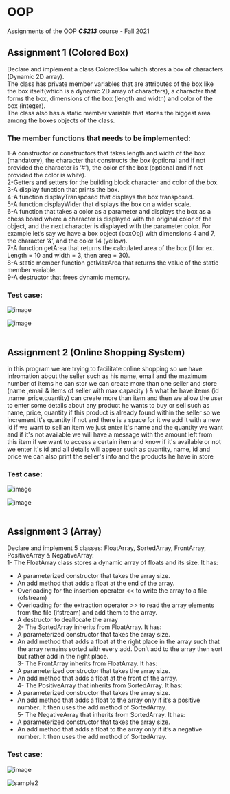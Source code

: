 # OOP
Assignments of the OOP ***CS213*** course - Fall 2021

## Assignment 1 (Colored Box)
Declare and implement a class ColoredBox which stores a box of
characters (Dynamic 2D array). <br>
The class has private member variables that are attributes of 
the box like the box itself(which is a dynamic 2D array of 
characters), a character that forms the box, dimensions of the 
box (length and width) and color of the box (integer).<br>
The class also has a static member variable that stores the biggest area 
among the boxes objects of the class.<br>
### The member functions that needs to be implemented:
1-A constructor or constructors that takes length and width 
of the box (mandatory), the character that constructs the 
box (optional and if not provided the character is ‘#’), the 
color of the box (optional and if not provided the color is 
white).<br>
2-Getters and setters for the building block character and 
color of the box.<br>
3-A display function that prints the box.<br>
4-A function displayTransposed that displays the box 
transposed.<br>
5-A function displayWider that displays the box on a wider 
scale.<br>
6-A function that takes a color as a parameter and displays 
the box as a chess board where a character is displayed 
with the original color of the object, and the next 
character is displayed with the parameter color. For 
example let’s say we have a box object (boxObj) with 
dimensions 4 and 7, the character ‘&’, and the color 14 
(yellow).<br>
7-A function getArea that returns the calculated area of the 
box (if for ex. Length = 10 and width = 3, then area = 30).<br>
8-A static member function getMaxArea that returns the 
value of the static member variable.<br>
9-A destructor that frees dynamic memory.<br>
### Test case:
![image](https://user-images.githubusercontent.com/101058082/186720835-ec967941-0fdf-455d-83b3-b175740c61d6.PNG) &nbsp;

![image](https://user-images.githubusercontent.com/101058082/186721001-07c2699d-140c-4a4f-a9bf-492fe5a1e68d.PNG)
<br><br>


## Assignment 2 (Online Shopping System)
in this program we are trying to facilitate online shopping so we have infromation about the seller such as
his name, email and the maximum number of items he can stor
we can create more than one seller and store (name ,email & items of seller with max capacity ) &
what he have items (id ,name ,price,quantity) can create more than item
and then we allow the user to enter some details about any product he wants to buy or sell
such as name, price, quantity if this product is already found within the seller so we increment it's quantity
if not and there is a space for it we add it with a new id
if we want to sell an item we just enter it's name and the quantity we want and if it's not available we will have a message
with the amount left from this item
if we want to access a certain item and know if it's available or not we enter it's id
and all details will appear such as quantity, name, id and price
we can also print the seller's info and the products he have in store<br>
### Test case:
![image](https://user-images.githubusercontent.com/101058082/186726272-f999be2d-c581-4bd4-83cb-7b0f7d4b9b0d.PNG) &nbsp;

![image](https://user-images.githubusercontent.com/101058082/186726421-6f4b3310-a6ef-400b-9e27-e6101875c2f7.PNG)
<br><br>


## Assignment 3 (Array)
Declare and implement 5 classes: FloatArray, SortedArray, 
FrontArray, PositiveArray & NegativeArray. <br>
1- The FloatArray class stores a dynamic array of floats and its size. It has:<br>
- A parameterized constructor that takes the array size. 
- An add method that adds a float at the end of the array.
- Overloading for the insertion operator << to write the array to a file (ofstream)
- Overloading for the extraction operator >> to read the array elements from the file (ifstream) and add them to the array.
- A destructor to deallocate the array<br>
2- The SortedArray inherits from FloatArray. It has:<br>
- A parameterized constructor that takes the array size. 
- An add method that adds a float at the right place in the array
such that the array remains sorted with every add. Don’t add to 
the array then sort but rather add in the right place.<br>
3- The FrontArray inherits from FloatArray. It has:<br>
- A parameterized constructor that takes the array size. 
- An add method that adds a float at the front of the array.<br>
4- The PositiveArray that inherits from SortedArray. It has:<br>
- A parameterized constructor that takes the array size. 
- An add method that adds a float to the array only if it’s a 
positive number. It then uses the add method of SortedArray.<br>
5- The NegativeArray that inherits from SortedArray. It has:<br>
- A parameterized constructor that takes the array size. 
- An add method that adds a float to the array only if it’s a 
negative number. It then uses the add method of SortedArray.<br>
### Test case:
![image](https://user-images.githubusercontent.com/101058082/186738111-c37f20a7-ce95-4662-85f4-b24e729a0718.PNG) &nbsp;

![sample2](https://user-images.githubusercontent.com/101058082/186738241-bffa596a-7302-4bd1-a147-f791695fa7ff.PNG)
